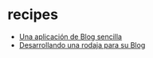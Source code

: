 # recipes

<ul class='toc'>
	<li><a href='/es/recipes/blog'>Una aplicación de Blog sencilla</a></li>
	<li><a href='/es/recipes/slice'>Desarrollando una rodaja para su Blog</a></li>
</ul>
